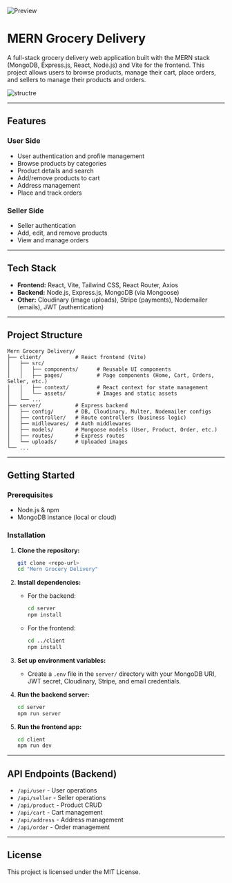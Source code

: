 
![Preview](https://res.cloudinary.com/djfem14lf/image/upload/v1751992945/Screenshot_2025-07-08_094049_sehbai.png)


# MERN Grocery Delivery
A full-stack grocery delivery web application built with the MERN stack (MongoDB, Express.js, React, Node.js) and Vite for the frontend. This project allows users to browse products, manage their cart, place orders, and sellers to manage their products and orders.

![structre](https://res.cloudinary.com/djfem14lf/image/upload/v1751993670/Screenshot_2025-07-08_095259_tpjage.png)


---

## Features

### User Side
- User authentication and profile management
- Browse products by categories
- Product details and search
- Add/remove products to cart
- Address management
- Place and track orders

### Seller Side
- Seller authentication
- Add, edit, and remove products
- View and manage orders

---

## Tech Stack
- **Frontend:** React, Vite, Tailwind CSS, React Router, Axios
- **Backend:** Node.js, Express.js, MongoDB (via Mongoose)
- **Other:** Cloudinary (image uploads), Stripe (payments), Nodemailer (emails), JWT (authentication)

---

## Project Structure

```
Mern Grocery Delivery/
├── client/           # React frontend (Vite)
│   ├── src/
│   │   ├── components/      # Reusable UI components
│   │   ├── pages/           # Page components (Home, Cart, Orders, Seller, etc.)
│   │   ├── context/         # React context for state management
│   │   └── assets/          # Images and static assets
│   └── ...
├── server/           # Express backend
│   ├── config/       # DB, Cloudinary, Multer, Nodemailer configs
│   ├── controller/   # Route controllers (business logic)
│   ├── midllewares/  # Auth middlewares
│   ├── models/       # Mongoose models (User, Product, Order, etc.)
│   ├── routes/       # Express routes
│   └── uploads/      # Uploaded images
└── ...
```

---

## Getting Started

### Prerequisites
- Node.js & npm
- MongoDB instance (local or cloud)

### Installation

1. **Clone the repository:**
   ```sh
   git clone <repo-url>
   cd "Mern Grocery Delivery"
   ```

2. **Install dependencies:**
   - For the backend:
     ```sh
     cd server
     npm install
     ```
   - For the frontend:
     ```sh
     cd ../client
     npm install
     ```

3. **Set up environment variables:**
   - Create a `.env` file in the `server/` directory with your MongoDB URI, JWT secret, Cloudinary, Stripe, and email credentials.

4. **Run the backend server:**
   ```sh
   cd server
   npm run server
   ```

5. **Run the frontend app:**
   ```sh
   cd client
   npm run dev
   ```

---

## API Endpoints (Backend)
- `/api/user` - User operations
- `/api/seller` - Seller operations
- `/api/product` - Product CRUD
- `/api/cart` - Cart management
- `/api/address` - Address management
- `/api/order` - Order management

---

## License
This project is licensed under the MIT License.
